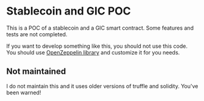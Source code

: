 # Stablecoin and GIC POC
This is a POC of a stablecoin and a GIC smart contract. Some features and tests are not completed.

If you want to develop something like this, you should not use this code. You should use [OpenZeppelin library](https://github.com/OpenZeppelin/openzeppelin-solidity) and customize it for you needs.

## Not maintained
I do not maintain this and it uses older versions of truffle and solidity. You've been warned!
